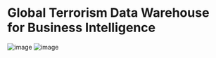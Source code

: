 # Global Terrorism Data Warehouse for Business Intelligence

![image](https://user-images.githubusercontent.com/33434588/173223792-de81332d-63ee-44b9-b7a5-b052d331ac1f.png)
![image](https://user-images.githubusercontent.com/33434588/173223803-c031ac98-709a-494b-846b-a0a9eea141ff.png)
